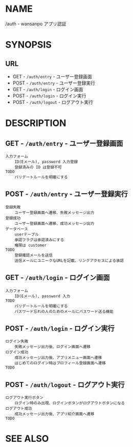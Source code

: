 # NAME

/auth - wansanpo アプリ認証

# SYNOPSIS

## URL

- GET - `/auth/entry` - ユーザー登録画面
- POST - `/auth/entry` - ユーザー登録実行
- GET - `/auth/login` - ログイン画面
- POST - `/auth/login` - ログイン実行
- POST - `/auth/logout` - ログアウト実行

# DESCRIPTION

## GET - `/auth/entry` - ユーザー登録画面

```
入力フォーム
    ID(Eメール), password 入力登録
    登録済みの ID は登録不可
TODO
    バリデートルールを明確にする
```

## POST - `/auth/entry` - ユーザー登録実行

```
登録失敗
    ユーザー登録画面へ遷移、失敗メッセージ出力
登録成功
    ユーザー登録画面へ遷移、成功メッセージ出力
データベース
    userテーブル
    承認フラグは承認済みにする
    権限は customer
TODO
    登録確認メールを送信
    送信メールにユニークなURLを記載、リンクアクセスによる承認
```

## GET - `/auth/login` - ログイン画面

```
入力フォーム
    ID(Eメール), password 入力
TODO
    バリデートルールを明確にする
    パスワード忘れの人のためのメールにパスワード送る機能
```

## POST - `/auth/login` - ログイン実行

```
ログイン失敗
    失敗メッセージ出力後、ログイン画面へ遷移
ログイン成功
    成功メッセージ出力後、アプリメニュー画面へ遷移
    はじめてのログイン時はプロフィール登録画面へ遷移
TODO
```

## POST - `/auth/logout` - ログアウト実行

```
ログアウト実行ボタン
    ログイン時のみ出現、ログインボタンがログアウトボタンになる
ログアウト成功
    成功メッセージ出力後、アプリ紹介画面へ遷移
TODO
```

# SEE ALSO
